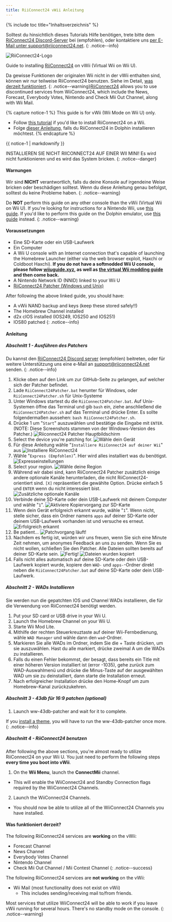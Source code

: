 ```yaml
---
title: RiiConnect24 vWii Anleitung
---
```


{% include toc title="Inhaltsverzeichnis" %}

Solltest du hinsichtlich dieses Tutorials Hilfe benötigen, trete bitte dem [RiiConnect24 Discord-Server](https://discord.gg/rc24) bei (empfohlen), oder kontaktiere uns [per E-Mail unter support@riiconnect24.net](mailto:support@riiconnect24.net).
{: .notice--info}

![RiiConnect24-Logo](/images/WiiRC24Logo.jpg)

Guide to installing [RiiConnect24](https://rc24.xyz) on vWii (Virtual Wii on Wii U).

Da gewisse Funktionen der originalen Wii nicht in der vWii enthalten sind, können wir nur teilweise RiiConnect24 benutzen. Siehe im Detail, [was derzeit funktioniert](#whats-currently-working).
{: .notice--warning}[RiiConnect24](https://rc24.xyz/) allows you to use discontinued services from WiiConnect24, which include the News, Forecast, Everybody Votes, Nintendo and Check Mii Out Channel, along with Wii Mail.

{% capture notice-1 %}
This guide is for vWii (Wii Mode on Wii U) only.

- Follow [this tutorial](riiconnect24-wii) if you'd like to install RiiConnect24 on a Wii.
- Folge [dieser Anleitung](riiconnect24-dolphin), falls du RiiConnect24 in Dolphin installieren möchtest.
{% endcapture %}

<div class="notice--warning">{{ notice-1 | markdownify }}</div>

INSTALLIEREN SIE NICHT RIICONNECT24 AUF EINER WII MINI! Es wird nicht funktionieren und es wird das System bricken.
{: .notice--danger}

#### Warnungen

Wir sind **NICHT** verantwortlich, falls du deine Konsole auf irgendeine Weise bricken oder beschädigen solltest. Wenn du diese Anleitung genau befolgst, solltest du keine Probleme haben.
{: .notice--warning}

Do **NOT** perform this guide on any other console than the vWii (Virtual Wii on Wii U). If you're looking for instructions for a Nintendo Wii, use [this guide](riiconnect24). If you'd like to perform this guide on the Dolphin emulator, use [this guide](riiconnect24-dolphin) instead.
{: .notice--warning}

#### Voraussetzungen

* Eine SD-Karte oder ein USB-Laufwerk
* Ein Computer
* A Wii U console with an Internet connection that's capable of launching the Homebrew Launcher (either via the web browser exploit, Haxchi or Coldboot Haxchi). **If you do not have a softmodded Wii U console, please follow [wiiuguide.xyz](https://wiiuguide.xyz), as well as [the virtual Wii modding guide](https://wiiuguide.xyz/#/vwii-modding) and then come back.**
* A Nintendo Network ID (NNID) linked to your Wii U
* [RiiConnect24 Patcher (Windows und Unix)](https://github.com/RiiConnect24/RiiConnect24-Patcher/releases)

After following the above linked guide, you should have:
* A vWii NAND backup and keys (keep these stored safely!!)
* The Homebrew Channel installed
* d2x cIOS installed (IOS249, IOS250 and IOS251)
* IOS80 patched
{: .notice--info}

#### Anleitung

##### Abschnitt 1 - Ausführen des Patchers

Du kannst den [RiiConnect24 Discord server](https://discord.gg/rc24) (empfohlen) beitreten, oder für weitere Unterstützung uns eine e-Mail an [ support@riiconnect24.net](mailto:support@riiconnect24.net) senden.
{: .notice--info}

1. Klicke oben auf den Link um zur GitHub-Seite zu gelangen, auf welcher sich der Patcher befindet.
2. Lade `RiiConnect24Patcher.bat` herunter für Windows, oder `RiiConnect24Patcher.sh` für Unix-Systeme
3. Unter Windows startest du die `RiiConnect24Patcher.bat`. Auf Unix-Systemen öffne das Terminal und gib `bash` ein, ziehe anschließend die `RiiConnect24Patcher.sh` auf das Terminal und drücke Enter. Es sollte folgendermaßen aussehen: `bash RiiConnect24Patcher.sh`.
4. Drücke 1 um "`Start`" auszuwählen und bestätige die Eingabe mit `ENTER`. (NOTE: Diese Screenshots stammen von der Windows-Version des Patcher.) ![Riiconnect24 Patcher Hauptbildschirm](/images/RC24_Patcher/1.JPG)
5. Select the device you're patching for. ![Wähle dein Gerät](/images/RC24_Patcher/2.JPG)
6. Für diese Anleitung wähle "`Installiere RiiConnect24 auf deiner Wii`" aus ![Installiere RiiConnect24](/images/RC24_Patcher/3.JPG)
7. Wähle "`Express (Empfohlen)`". Hier wird alles installiert was du benötigst. ![Expresseinstellungen](/images/RC24_Patcher/4.JPG)
8. Select your region. ![Wähle deine Region](/images/RC24_Patcher/5.JPG)
9. Während wir dabei sind, kann RiiConnect24 Patcher zusätzlich einige andere optionale Kanäle herunterladen, die nicht RiiConnect24-orientiert sind. `[X]` repräsentiert die gewählte Option. Drücke einfach 5 und `ENTER` wenn du nicht interessiert bist. ![Zusätzliche optionale Kanäle](/images/RC24_Patcher/6.JPG)
10. Verbinde deine SD-Karte oder dein USB-Laufwerk mit deinem Computer und wähle "`1`". ![Aktiviere Kopiervorgang zur SD-Karte](/images/RC24_Patcher/7.JPG)
11. Wenn dein Gerät erfolgreich erkannt wurde, wähle "`1`". Wenn nicht, stelle sicher, dass ein Ordner namens `apps` auf deiner SD-Karte oder deinem USB-Laufwerk vorhanden ist und versuche es erneut. ![Erfolgreich erkannt](/images/RC24_Patcher/8.JPG)
12. Be patient... ![Patchvorgang läuft!](/images/RC24_Patcher/9.JPG)
13. Nachdem es fertig ist, würden wir uns freuen, wenn Sie sich eine Minute Zeit nehmen, um anonymes Feedback an uns zu senden.  Wenn Sie es nicht wollen, schließen Sie den Patcher. Alle Dateien sollten bereits auf deiner SD-Karte sein. ![Fertig!](/images/RC24_Patcher/10.JPG) ![Dateien wurden kopiert](/images/RC24_Patcher/11.PNG)
14. Falls nicht alles automatisch auf deine SD-Karte oder dein USB-Laufwerk kopiert wurde, kopiere den `WAD-` und `apps-`-Ordner direkt neben die `RiiConnect24Patcher.bat` auf deine SD-Karte oder dein USB-Laufwerk.

##### Abschnitt 2 - WADs Installieren

Sie werden nun die gepatchten IOS und Channel WADs installieren, die für die Verwendung von RiiConnect24 benötigt werden.

1. Put your SD card or USB drive in your Wii U.
2. Launch the Homebrew Channel on your Wii U.
3. Starte Wii Mod Lite.
4. Mithilfe der rechten Steuerkreuztaste auf deiner Wii-Fernbedienung, wähle `WAD Manager` und wähle dann den `wad`-Ordner.
5. Markieren Sie alle WADs im Ordner, indem Sie die + Taste drücken, um sie auszuwählen. Hast du alle markiert, drücke zweimal A um die WADs zu installieren.
6. Falls du einen Fehler bekommst, der besagt, dass bereits ein Title mit einer höheren Version installiert ist (error -1035), gehe zurück zum WAD-Auswahlmenü und drücke die Minus-Taste auf der ausgewählten WAD um sie zu deinstalliert, dann starte die Installation erneut.
7. Nach erfolgreicher Installation drücke den Home-Knopf um zum Homebrew-Kanal zurückzukehren.

##### Abschnitt 3 - 43db für 16:9 patchen (optional)

1. Launch ww-43db-patcher and wait for it to complete.

If you [install a theme](/themes-vwii), you will have to run the ww-43db-patcher once more.
{: .notice--info}

##### Abschnitt 4 - RiiConnect24 benutzen

After following the above sections, you're almost ready to utilize RiiConnect24 on your Wii U. You just need to perform the following steps **every time you boot into vWii**.

1. On the **Wii Menu**, launch the **ConnectMii** channel.
* This will enable the WiiConnect24 and Standby Connection flags required by the WiiConnect24 Channels.
2. Launch the WiiConnect24 Channels.
* You should now be able to utilize all of the WiiConnect24 Channels you have installed.

#### Was funktioniert derzeit?
The following RiiConnect24 services are **working** on the vWii:
* Forecast Channel
* News Channel
* Everybody Votes Channel
* Nintendo Channel
* Check Mii Out Channel / Mii Contest Channel
{: .notice--success}

The following RiiConnect24 services are **not working** on the vWii:
* Wii Mail (most functionality does not exist on vWii)
    * This includes sending/receiving mail to/from friends.

Most services that utilize WiiConnect24 will be able to work if you leave vWii running for several hours. There's no standby mode on the console.
{: .notice--warning}
